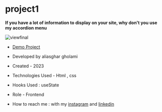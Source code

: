 # project1

**If you have a lot of information to display on your site, why don't you use my accordion menu**

![viewfinal](![demo](https://github.com/aliasghardev/project1))


- [Demo Project](https://azar-arezoomandi-web.github.io/project/)

- Developed by aliasghar gholami

- Created - 2023

- Technologies Used - Html , css 

- Hooks Used : useState 

- Role - Frontend

- How to reach me : with my [instagram](https://www.instagram.com/aliasghar.gholami_dev) and [linkedin](https://www.linkedin.com/in/aliasghar-gholami-a1229a290)
